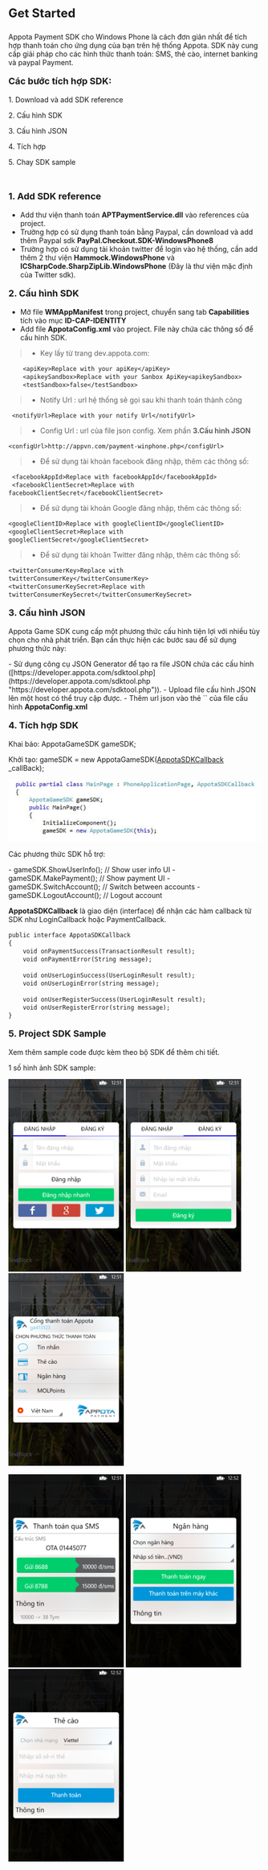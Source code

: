 <head>
<meta content="en-us" http-equiv="Content-Language" />
<meta content="text/html; charset=utf-8" http-equiv="Content-Type" />
<title>WP8 payment SDK - Get Started</title>
<style type="text/css">
.class_title {
	font-size: x-large;
}
.auto-style1 {
	font-size: large;
}
</style>

<link href="../main.css" rel="stylesheet" type="text/css" />
<link href="../code.css" rel="stylesheet" type="text/css" />
<script src="../rainbow.min.js"></script>
</head>
<body>

<p class="class_title"><strong>Get Started</strong></p>
<p>Appota Payment SDK cho Windows Phone là cách đơn giản nhất để tích hợp thanh toán cho ứng dụng của bạn trên hệ thống Appota. SDK này cung cấp giải pháp cho các hình thức thanh toán: SMS, thẻ cào, internet banking và paypal Payment.</p>
<p class="auto-style1"><strong>Các bước tích hợp SDK:</strong></p>
<p>1. Download và add SDK reference</p>
<p>2. Cấu hình SDK</p>
<p>3. Cấu hình JSON</p>
<p>4. Tích hợp</p>
<p>5. Chay SDK sample</p>
<p>&nbsp;</p>

<p class="auto-style1"><strong>1. Add SDK reference</strong></p>

- Add thư viện thanh toán <strong>APTPaymentService.dll</strong> vào references của project.
- Trường hợp có sử dụng thanh toán bằng Paypal, cần download và add thêm Paypal sdk <strong>PayPal.Checkout.SDK-WindowsPhone8</strong>
- Trường hợp có sử dụng tài khoản twitter để login vào hệ thống, cần add thêm 2 thư viện <strong>Hammock.WindowsPhone</strong> và <strong>ICSharpCode.SharpZipLib.WindowsPhone</strong> (Đây là thư viện mặc định của Twitter sdk).

<p class="auto-style1"><strong>2. Cấu hình SDK</strong></p>

- Mở file <strong>WMAppManifest</strong> trong project, chuyển sang tab <strong>Capabilities</strong> tích vào mục <strong>ID-CAP-IDENTITY</strong>
- Add file <strong>AppotaConfig.xml</strong> vào project. File này chứa các thông số để cấu hình SDK.
	
> - Key lấy từ trang dev.appota.com:

		<apiKey>Replace with your apiKey</apiKey>
		<apikeySandbox>Replace with your Sanbox ApiKey<apikeySandbox>
		<testSandbox>false</testSandbox>

	
> - Notify Url : url hệ thống sẽ gọi sau khi thanh toán thành công

	 <notifyUrl>Replace with your notify Url</notifyUrl>
	
> - Config Url : url của file json config.	 Xem phần <strong>3.Cấu hình JSON</strong>

	<configUrl>http://appvn.com/payment-winphone.php</configUrl>

> - Để sử dụng tài khoản facebook đăng nhập, thêm các thông số:

	 <facebookAppId>Replace with facebookAppId</facebookAppId>
  	 <facebookClientSecret>Replace with facebookClientSecret</facebookClientSecret>
	
> - Để sử dụng tài khoản Google đăng nhập, thêm các thông số:
 
	<googleClientID>Replace with googleClientID</googleClientID>
	<googleClientSecret>Replace with googleClientSecret</googleClientSecret>
	
> - Để sử dụng tài khoản Twitter đăng nhập, thêm các thông số:
 
	<twitterConsumerKey>Replace with twitterConsumerKey</twitterConsumerKey>
	<twitterConsumerKeySecret>Replace with twitterConsumerKeySecret</twitterConsumerKeySecret>
	

<p class="auto-style1"><strong>3. Cấu hình JSON</strong></p>

<p>Appota Game SDK cung cấp một phương thức cấu hình tiện lợi với nhiều tùy chọn cho nhà phát triển. Bạn cần thực hiện các bước sau để sử dụng phương thức này:</p>
- Sử dụng công cụ JSON Generator để tạo ra file JSON chứa các cấu hình
 ([https://developer.appota.com/sdktool.php](https://developer.appota.com/sdktool.php "https://developer.appota.com/sdktool.php")).
- Upload file cấu hình JSON lên một host có thể truy cập được.
- Thêm url json vào thẻ `<configUrl>` của file cấu hình <strong>AppotaConfig.xml</strong>

<p class="auto-style1"><strong>4. Tích hợp SDK</strong></p>

<p>Khai báo: AppotaGameSDK gameSDK;</p>
<p>Khởi tạo: gameSDK = new AppotaGameSDK(<a href="#AppotaSDKCallback">AppotaSDKCallback</a> _callBack);</p>
<p><img src="Document/Init_SDK.JPG"/></p>

<p>Các phương thức SDK hỗ trợ:</p>
	- gameSDK.ShowUserInfo(); // Show user info UI
	- gameSDK.MakePayment(); // Show payment UI
	- gameSDK.SwitchAccount(); // Switch between accounts
	- gameSDK.LogoutAccount(); // Logout account

<strong><a name="AppotaSDKCallback">AppotaSDKCallback</a></strong> là giao diện (interface) để nhận các hàm callback từ SDK như LoginCallback hoặc PaymentCallback.

    public interface AppotaSDKCallback
    {
        void onPaymentSuccess(TransactionResult result);
        void onPaymentError(String message);

        void onUserLoginSuccess(UserLoginResult result);
        void onUserLoginError(string message);

        void onUserRegisterSuccess(UserLoginResult result);
        void onUserRegisterError(string message);
    }

<p class="auto-style1"><strong>5. Project SDK Sample</strong></p>

<p>Xem thêm sample code được kèm theo bộ SDK để thêm chi tiết.</p>
<p>1 số hình ảnh SDK sample:</p>
<p><img src="Document/1.png" width=230/>&nbsp;<img src="Document/2.png" width=230/>&nbsp;<img src="Document/3.png" width=230/></p>
<p><img src="Document/4.png" width=230/>&nbsp;<img src="Document/5.png" width=230/>&nbsp;<img src="Document/6.png" width=230/></p>



</body>

</html>
